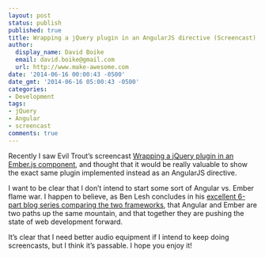 ```yaml
---
layout: post
status: publish
published: true
title: Wrapping a jQuery plugin in an AngularJS directive (Screencast)
author:
  display_name: David Boike
  email: david.boike@gmail.com
  url: http://www.make-awesome.com
date: '2014-06-16 00:00:43 -0500'
date_gmt: '2014-06-16 05:00:43 -0500'
categories:
- Development
tags:
- jQuery
- Angular
- screencast
comments: true
---
```

Recently I saw Evil Trout’s screencast [Wrapping a jQuery plugin in an Ember.js component](http://eviltrout.com/2014/06/03/jquery-component.html), and thought that it would be really valuable to show the exact same plugin implemented instead as an AngularJS directive.

I want to be clear that I don’t intend to start some sort of Angular vs. Ember flame war. I happen to believe, as Ben Lesh concludes in his [excellent 6-part blog series comparing the two frameworks](http://www.benlesh.com/2014/04/embular-part-1-comparing-ember-and.html), that Angular and Ember are two paths up the same mountain, and that together they are pushing the state of web development forward.

It’s clear that I need better audio equipment if I intend to keep doing screencasts, but I think it’s passable. I hope you enjoy it!

